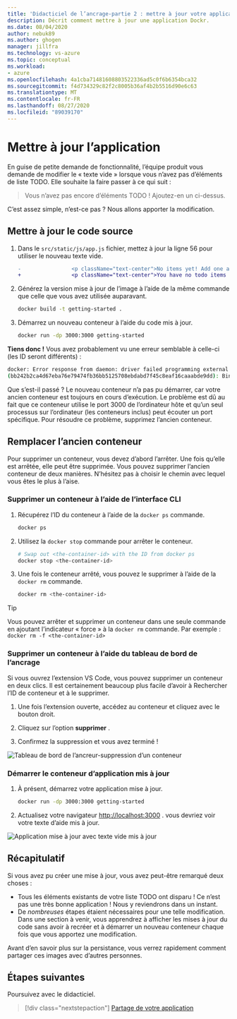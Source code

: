 ```yaml
---
title: 'Didacticiel de l’ancrage-partie 2 : mettre à jour votre application'
description: Décrit comment mettre à jour une application Dockr.
ms.date: 08/04/2020
author: nebuk89
ms.author: ghogen
manager: jillfra
ms.technology: vs-azure
ms.topic: conceptual
ms.workload:
- azure
ms.openlocfilehash: 4a1cba71481608803522336ad5c0f6b6354bca32
ms.sourcegitcommit: f4d734329c82f2c8005b36af4b2b5516d90e6c63
ms.translationtype: MT
ms.contentlocale: fr-FR
ms.lasthandoff: 08/27/2020
ms.locfileid: "89039170"
---
```

# <a name="update-the-app"></a>Mettre à jour l’application

En guise de petite demande de fonctionnalité, l’équipe produit vous demande de modifier le « texte vide » lorsque vous n’avez pas d’éléments de liste TODO. Elle souhaite la faire passer à ce qui suit :

> Vous n’avez pas encore d’éléments TODO ! Ajoutez-en un ci-dessus.

C’est assez simple, n’est-ce pas ? Nous allons apporter la modification.

## <a name="update-the-source-code"></a>Mettre à jour le code source

1. Dans le `src/static/js/app.js` fichier, mettez à jour la ligne 56 pour utiliser le nouveau texte vide.

    ```diff
    -                <p className="text-center">No items yet! Add one above!</p>
    +                <p className="text-center">You have no todo items yet! Add one above!</p>
    ```

1. Générez la version mise à jour de l’image à l’aide de la même commande que celle que vous avez utilisée auparavant.

    ```bash
    docker build -t getting-started .
    ```

1. Démarrez un nouveau conteneur à l’aide du code mis à jour.

    ```bash
    docker run -dp 3000:3000 getting-started
    ```

**Tiens donc !** Vous avez probablement vu une erreur semblable à celle-ci (les ID seront différents) :

```bash
docker: Error response from daemon: driver failed programming external connectivity on endpoint laughing_burnell 
(bb242b2ca4d67eba76e79474fb36bb5125708ebdabd7f45c8eaf16caaabde9dd): Bind for 0.0.0.0:3000 failed: port is already allocated.
```

Que s’est-il passé ? Le nouveau conteneur n’a pas pu démarrer, car votre ancien conteneur est toujours en cours d’exécution. Le problème est dû au fait que ce conteneur utilise le port 3000 de l’ordinateur hôte et qu’un seul processus sur l’ordinateur (les conteneurs inclus) peut écouter un port spécifique. Pour résoudre ce problème, supprimez l’ancien conteneur.

## <a name="replace-the-old-container"></a>Remplacer l’ancien conteneur

Pour supprimer un conteneur, vous devez d’abord l’arrêter. Une fois qu’elle est arrêtée, elle peut être supprimée. Vous pouvez supprimer l’ancien conteneur de deux manières. N’hésitez pas à choisir le chemin avec lequel vous êtes le plus à l’aise.

### <a name="remove-a-container-using-the-cli"></a>Supprimer un conteneur à l’aide de l’interface CLI

1. Récupérez l’ID du conteneur à l’aide de la `docker ps` commande.

    ```bash
    docker ps
    ```

1. Utilisez la `docker stop` commande pour arrêter le conteneur.

    ```bash
    # Swap out <the-container-id> with the ID from docker ps
    docker stop <the-container-id>
    ```

1. Une fois le conteneur arrêté, vous pouvez le supprimer à l’aide de la `docker rm` commande.

    ```bash
    docker rm <the-container-id>
    ```

> [!TIP]
> Vous pouvez arrêter et supprimer un conteneur dans une seule commande en ajoutant l’indicateur « force » à la `docker rm` commande. Par exemple : `docker rm -f <the-container-id>`

### <a name="remove-a-container-using-the-docker-dashboard"></a>Supprimer un conteneur à l’aide du tableau de bord de l’ancrage

Si vous ouvrez l’extension VS Code, vous pouvez supprimer un conteneur en deux clics. Il est certainement beaucoup plus facile d’avoir à Rechercher l’ID de conteneur et à le supprimer.

1. Une fois l’extension ouverte, accédez au conteneur et cliquez avec le bouton droit.

1. Cliquez sur l’option **supprimer** .

1. Confirmez la suppression et vous avez terminé !

![Tableau de bord de l’ancreur-suppression d’un conteneur](media/vs-removing-container.png)

### <a name="start-the-updated-app-container"></a>Démarrer le conteneur d’application mis à jour

1. À présent, démarrez votre application mise à jour.

    ```bash
    docker run -dp 3000:3000 getting-started
    ```

1. Actualisez votre navigateur [http://localhost:3000](http://localhost:3000) . vous devriez voir votre texte d’aide mis à jour.

![Application mise à jour avec texte vide mis à jour](media/todo-list-updated-empty-text.png)

## <a name="recap"></a>Récapitulatif

Si vous avez pu créer une mise à jour, vous avez peut-être remarqué deux choses :

- Tous les éléments existants de votre liste TODO ont disparu ! Ce n’est pas une très bonne application ! Nous y reviendrons dans un instant.
- De *nombreuses* étapes étaient nécessaires pour une telle modification. Dans une section à venir, vous apprendrez à afficher les mises à jour du code sans avoir à recréer et à démarrer un nouveau conteneur chaque fois que vous apportez une modification.

Avant d’en savoir plus sur la persistance, vous verrez rapidement comment partager ces images avec d’autres personnes.

## <a name="next-steps"></a>Étapes suivantes

Poursuivez avec le didacticiel.

> [!div class="nextstepaction"]
> [Partage de votre application](share-your-app.md)
